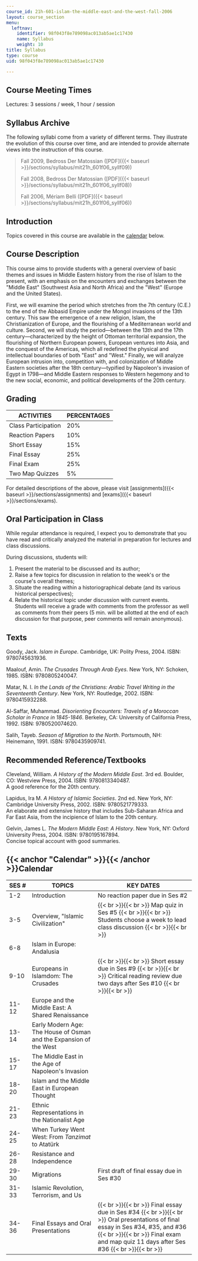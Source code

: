 ```yaml
---
course_id: 21h-601-islam-the-middle-east-and-the-west-fall-2006
layout: course_section
menu:
  leftnav:
    identifier: 98f043f8e789098ac013ab5ae1c17430
    name: Syllabus
    weight: 10
title: Syllabus
type: course
uid: 98f043f8e789098ac013ab5ae1c17430

---
```


Course Meeting Times
--------------------

Lectures: 3 sessions / week, 1 hour / session

Syllabus Archive
----------------

The following syllabi come from a variety of different terms. They illustrate the evolution of this course over time, and are intended to provide alternate views into the instruction of this course.

> Fall 2009, Bedross Der Matossian ([PDF]({{< baseurl >}}/sections/syllabus/mit21h_601f06_syllf09))
> 
> Fall 2008, Bedross Der Matossian ([PDF]({{< baseurl >}}/sections/syllabus/mit21h_601f06_syllf08))
> 
> Fall 2006, Mériam Belli ([PDF]({{< baseurl >}}/sections/syllabus/mit21h_601f06_syllf06))

Introduction
------------

Topics covered in this course are available in the [calendar](#Calendar) below.

Course Description
------------------

This course aims to provide students with a general overview of basic themes and issues in Middle Eastern history from the rise of Islam to the present, with an emphasis on the encounters and exchanges between the "Middle East" (Southwest Asia and North Africa) and the "West" (Europe and the United States).

First, we will examine the period which stretches from the 7th century (C.E.) to the end of the Abbasid Empire under the Mongol invasions of the 13th century. This saw the emergence of a new religion, Islam, the Christianization of Europe, and the flourishing of a Mediterranean world and culture. Second, we will study the period—between the 13th and the 17th century—characterized by the height of Ottoman territorial expansion, the flourishing of Northern European powers, European ventures into Asia, and the conquest of the Americas, which all redefined the physical and intellectual boundaries of both "East" and "West." Finally, we will analyze European intrusion into, competition with, and colonization of Middle Eastern societies after the 18th century—typified by Napoleon's invasion of Egypt in 1798—and Middle Eastern responses to Western hegemony and to the new social, economic, and political developments of the 20th century.

Grading
-------

| ACTIVITIES | PERCENTAGES |
| --- | --- |
| Class Participation | 20% |
| Reaction Papers | 10% |
| Short Essay | 15% |
| Final Essay | 25% |
| Final Exam | 25% |
| Two Map Quizzes | 5% 

For detailed descriptions of the above, please visit [assignments]({{< baseurl >}}/sections/assignments) and [exams]({{< baseurl >}}/sections/exams).

Oral Participation in Class
---------------------------

While regular attendance is required, I expect you to demonstrate that you have read and critically analyzed the material in preparation for lectures and class discussions.

During discussions, students will:

1.  Present the material to be discussed and its author;
2.  Raise a few topics for discussion in relation to the week's or the course's overall themes;
3.  Situate the reading within a historiographical debate (and its various historical perspectives);
4.  Relate the historical topic under discussion with current events. Students will receive a grade with comments from the professor as well as comments from their peers (5 min. will be allotted at the end of each discussion for that purpose, peer comments will remain anonymous).

Texts
-----

Goody, Jack. _Islam in Europe_. Cambridge, UK: Polity Press, 2004. ISBN: 9780745631936.

Maalouf, Amin. _The Crusades Through Arab Eyes_. New York, NY: Schoken, 1985. ISBN: 9780805240047.

Matar, N. I. _In the Lands of the Christians: Arabic Travel Writing in the Seventeenth Century_. New York, NY: Routledge, 2002. ISBN: 9780415932288.

Al-Saffar, Muhammad. _Disorienting Encounters: Travels of a Moroccan Scholar in France in 1845-1846_. Berkeley, CA: University of California Press, 1992. ISBN: 9780520074620.

Salih, Tayeb. _Season of Migration to the North_. Portsmouth, NH: Heinemann, 1991. ISBN: 9780435909741.

Recommended Reference/Textbooks
-------------------------------

Cleveland, William. _A History of the Modern Middle East_. 3rd ed. Boulder, CO: Westview Press, 2004. ISBN: 9780813340487.  
A good reference for the 20th century.

Lapidus, Ira M. _A History of Islamic Societies_. 2nd ed. New York, NY: Cambridge University Press, 2002. ISBN: 9780521779333.  
An elaborate and extensive history that includes Sub-Saharan Africa and Far East Asia, from the incipience of Islam to the 20th century.

Gelvin, James L. _The Modern Middle East: A History_. New York, NY: Oxford University Press, 2004. ISBN: 9780195167894.  
Concise topical account with good summaries.

{{< anchor "Calendar" >}}{{< /anchor >}}Calendar
------------------------------------------------

| SES # |  TOPICS | KEY DATES |
| --- | --- | --- |
| 1-2 | Introduction | No reaction paper due in Ses #2 |
| 3-5 | Overview, "Islamic Civilization" |  {{< br >}}{{< br >}} Map quiz in Ses #5 {{< br >}}{{< br >}} Students choose a week to lead class discussion {{< br >}}{{< br >}}  |
| 6-8 | Islam in Europe: Andalusia | &nbsp; |
| 9-10 | Europeans in Islamdom: The Crusades |  {{< br >}}{{< br >}} Short essay due in Ses #9 {{< br >}}{{< br >}} Critical reading review due two days after Ses #10 {{< br >}}{{< br >}}  |
| 11-12 | Europe and the Middle East: A Shared Renaissance | &nbsp; |
| 13-14 | Early Modern Age: The House of Osman and the Expansion of the West | &nbsp; |
| 15-17 | The Middle East in the Age of Napoleon's Invasion | &nbsp; |
| 18-20 | Islam and the Middle East in European Thought | &nbsp; |
| 21-23 | Ethnic Representations in the Nationalist Age | &nbsp; |
| 24-25 | When Turkey Went West: From _Tanzimat_ to Atatürk | &nbsp; |
| 26-28 | Resistance and Independence | &nbsp; |
| 29-30 | Migrations | First draft of final essay due in Ses #30 |
| 31-33 | Islamic Revolution, Terrorism, and Us | &nbsp; |
| 34-36 | Final Essays and Oral Presentations |  {{< br >}}{{< br >}} Final essay due in Ses #34 {{< br >}}{{< br >}} Oral presentations of final essay in Ses #34, #35, and #36 {{< br >}}{{< br >}} Final exam and map quiz 11 days after Ses #36 {{< br >}}{{< br >}}